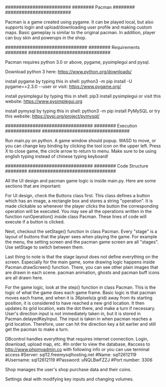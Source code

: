 ########################
######## Pacman ########
########################

Pacman is a game created using pygame. It can be played local, but also supports login and upload/downloading user profile and making custom maps.
Basic gameplay is similar to the original pacman. In addition, player can buy skin and powerups in the shop.

##############################
######## Requirements ########
##############################

Pacman requires python 3.0 or above, pygame, pysimplegui and pysql.

Download python 3 here:	https://www.python.org/downloads/

install pygame by typing this in shell:
python3 -m pip install -U pygame==2.3.0 --user
or visit: https://www.pygame.org/

install pysimplegui by typing this in shell:
pip3 install pysimplegui
or visit this website: https://www.pysimplegui.org

install pymysql by typing this in shell:
python3 -m pip install PyMySQL
or try this website: https://pypi.org/project/pymysql/

################################
######## Execution #############
################################

Run main.py on python. A game window should popup.
WASD to move, or you can change key binding by clicking the tool icon on the upper left.
Press X to close game, the circle arrow to return to menu.
Make sure to be using english typing instead of chinese typing keyboard!

################################
######## Code Structure ########
################################

All the UI design and pacman game logic is inside main.py. Here are some sections that are important:

For UI design, check the Buttons class first. This class defines a button which has an image, a rectangle box and stores a string "operation".
It is made clickable so whenever the player clicks the button the corresponding operation will be executed. 
You may see all the operations written in the function runOperation() inside class Pacman. These lines of code will execute if a button is clicked.

Next, checkout the setStage() function in class Pacman. Every "stage" is a layout of buttons that the player sees when playing the game. For example
the menu, the setting screen and the pacman game screen are all "stages". Use setStage to switch between them.

Last thing to note is that the stage layout does not define everything on the screen. Especially for the main game, some drawing logic happens inside Pacman.drawScreen() function.
There, you can see other plain images that are drawn in each scene. pacman animation, ghosts and pacman buff icons are all drawn here.

For the game logic, look at the step() function in class Pacman. This is the logic of what the game does each game frame.
Basic logic is that pacman moves each frame, and when it is 36pixels(a grid) away from its starting position, it is considered to have reached a new grid location.
It then updates its grid location, eats the dot there, and make a turn if necessary. User's direction input is not immediately taken in, but it is stored in Pacman.delayedKeyInput.
The input is taken in when pacman reaches a grid location. Therefore, user can hit the direction key a bit earlier and still get the pacman to make a turn.

DBcontrol handles everything that requires internet connection. Login, download, upload map, etc.
#In order to view the database,
#access to http://www.phpmyadmin.co with following info or you can use terminal access
#Server: sql12.freemysqlhosting.net
#Name: sql12612119
#Username: sql12612119
#Password: uNQLBwFZZJ
#Port number: 3306

Shop manages the user's shop purchase data and their coins.

Settings deal with modifying key inputs and changing volumes.